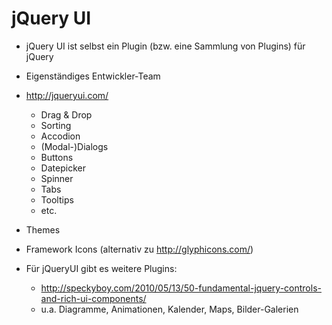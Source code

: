 # jQuery UI

   * jQuery UI ist selbst ein Plugin (bzw. eine Sammlung von Plugins) für jQuery

   * Eigenständiges Entwickler-Team

   * http://jqueryui.com/
      * Drag & Drop
      * Sorting
      * Accodion
      * (Modal-)Dialogs
      * Buttons
      * Datepicker
      * Spinner
      * Tabs
      * Tooltips
      * etc.

   * Themes

   * Framework Icons (alternativ zu http://glyphicons.com/)

   * Für jQueryUI gibt es weitere Plugins:
      * http://speckyboy.com/2010/05/13/50-fundamental-jquery-controls-and-rich-ui-components/
      * u.a. Diagramme, Animationen, Kalender, Maps, Bilder-Galerien
